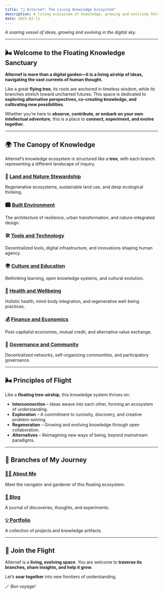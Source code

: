 ```yaml
---
title: "🌿 Alternef: The Living Knowledge Ecosystem"
description: A living ecosystem of knowledge, growing and evolving through collective exploration
date: 2025-02-11
---
```


*A soaring vessel of ideas, growing and evolving in the digital sky.*

---

## **🌬️ Welcome to the Floating Knowledge Sanctuary**  

**Alternef is more than a digital garden—it is a living airship of ideas, navigating the vast currents of human thought.**  

Like a great **flying tree**, its roots are anchored in timeless wisdom, while its branches stretch toward uncharted futures. This space is dedicated to **exploring alternative perspectives, co-creating knowledge, and cultivating new possibilities**.  

Whether you’re here to **observe, contribute, or embark on your own intellectual adventure**, this is a place to **connect, experiment, and evolve together**.  

---

## **🌍 The Canopy of Knowledge**  

Alternef’s knowledge ecosystem is structured like a **tree**, with each branch representing a different landscape of inquiry.  

### **🌱 [Land and Nature Stewardship](/knowledge/land-and-nature-stewardship/)**  

Regenerative ecosystems, sustainable land use, and deep ecological thinking.  

### **🏙️ [Built Environment](/knowledge/built-environment/)**  

The architecture of resilience, urban transformation, and nature-integrated design.  

### **🛠️ [Tools and Technology](/knowledge/tools-and-technology/)**  

Decentralized tools, digital infrastructure, and innovations shaping human agency.  

### **🌍 [Culture and Education](/knowledge/culture-and-education/)**  

Rethinking learning, open knowledge systems, and cultural evolution.  

### **🌈 [Health and Wellbeing](/knowledge/health-and-wellbeing/)**  

Holistic health, mind-body integration, and regenerative well-being practices.  

### **💰 [Finance and Economics](/knowledge/finance-and-economics/)**  

Post-capitalist economies, mutual credit, and alternative value exchange.  

### **🤝 [Governance and Community](/knowledge/governance-and-community/)**  

Decentralized networks, self-organizing communities, and participatory governance.  

---

## **🌬️ Principles of Flight**  

Like a **floating tree-airship**, this knowledge system thrives on:  

- **Interconnection** – Ideas weave into each other, forming an ecosystem of understanding.  
- **Exploration** – A commitment to curiosity, discovery, and creative problem-solving.  
- **Regeneration** – Growing and evolving knowledge through open collaboration.  
- **Alternatives** – Reimagining new ways of being, beyond mainstream paradigms.  

---

## **🌟 Branches of My Journey**  

### **[🧑‍🚀 About Me](/about-me/)**  

Meet the navigator and gardener of this floating ecosystem.  

### **[📖 Blog](/blog/)**  

A journal of discoveries, thoughts, and experiments.  

### **[💡 Portfolio](/portfolio/)**  

A collection of projects and knowledge artifacts.  

---

## **🌿 Join the Flight**  

Alternef is a **living, evolving space**. You are welcome to **traverse its branches, share insights, and help it grow**.  

Let’s **soar together** into new frontiers of understanding.  

🪄 *Bon voyage!*  
